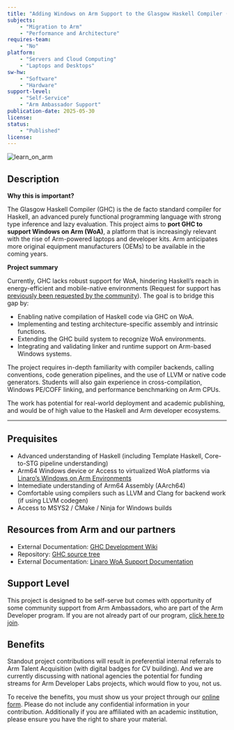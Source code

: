 ```yaml
---
title: "Adding Windows on Arm Support to the Glasgow Haskell Compiler (GHC)"
subjects:
    - "Migration to Arm"
    - "Performance and Architecture"
requires-team:
    - "No"
platform:
    - "Servers and Cloud Computing"
    - "Laptops and Desktops"
sw-hw:
    - "Software"
    - "Hardware"
support-level: 
    - "Self-Service"
    - "Arm Ambassador Support"
publication-date: 2025-05-30
license:
status:
    - "Published" 
license: 
---
```


![learn_on_arm](../../images/Learn_on_Arm_banner.png)


## Description

**Why this is important?**

The Glasgow Haskell Compiler (GHC) is the de facto standard compiler for Haskell, an advanced purely functional programming language with strong type inference and lazy evaluation. This project aims to **port GHC to support Windows on Arm (WoA)**, a platform that is increasingly relevant with the rise of Arm-powered laptops and developer kits. Arm anticipates more original equipment manufacturers (OEMs) to be available in the coming years.


**Project summary**

Currently, GHC lacks robust support for WoA, hindering Haskell’s reach in energy-efficient and mobile-native environments (Request for support has [previously been requested by the community](https://gitlab.haskell.org/ghc/ghc/-/issues/24603)). The goal is to bridge this gap by:
- Enabling native compilation of Haskell code via GHC on WoA.
- Implementing and testing architecture-specific assembly and intrinsic functions.
- Extending the GHC build system to recognize WoA environments.
- Integrating and validating linker and runtime support on Arm-based Windows systems.

The project requires in-depth familiarity with compiler backends, calling conventions, code generation pipelines, and the use of LLVM or native code generators. Students will also gain experience in cross-compilation, Windows PE/COFF linking, and performance benchmarking on Arm CPUs.

The work has potential for real-world deployment and academic publishing, and would be of high value to the Haskell and Arm developer ecosystems.

---

## Prequisites

- Advanced understanding of Haskell (including Template Haskell, Core-to-STG pipeline understanding)
- Arm64 Windows device or Access to virtualized WoA platforms via [Linaro’s Windows on Arm Environments](https://linaro.atlassian.net/wiki/spaces/WOAR/pages/29005479987/Windows+on+Arm+Environments)
- Intemediate understanding of Arm64 Assembly (AArch64)
- Comfortable using compilers such as LLVM and Clang for backend work (if using LLVM codegen)
- Access to MSYS2 / CMake / Ninja for Windows builds


## Resources from Arm and our partners

- External Documentation: [GHC Development Wiki](https://gitlab.haskell.org/ghc/ghc/-/wikis/)
- Repository: [GHC source tree](https://gitlab.haskell.org/ghc/ghc)
- External Documentation: [Linaro WoA Support Documentation](https://linaro.atlassian.net/wiki/spaces/WOAR/pages/29005479987/Windows+on+Arm+Environments)


## Support Level

This project is designed to be self-serve but comes with opportunity of some community support from Arm Ambassadors, who are part of the Arm Developer program. If you are not already part of our program, [click here to join](https://www.arm.com/resources/developer-program?#register).

## Benefits 

Standout project contributions will result in preferential internal referrals to Arm Talent Acquisition (with digital badges for CV building).  And we are currently discussing with national agencies the potential for funding streams for Arm Developer Labs projects, which would flow to you, not us.

To receive the benefits, you must show us your project through our [online form](https://forms.office.com/e/VZnJQLeRhD). Please do not include any confidential information in your contribution. Additionally if you are affiliated with an academic institution, please ensure you have the right to share your material.
